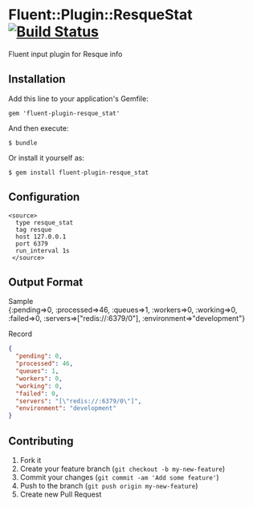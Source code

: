# Fluent::Plugin::ResqueStat [![Build Status](https://travis-ci.org/SpringMT/fluent-plugin-resque_stat.png)](https://travis-ci.org/SpringMT/fluent-plugin-resque_stat)

Fluent input plugin for Resque info

## Installation

Add this line to your application's Gemfile:

    gem 'fluent-plugin-resque_stat'

And then execute:

    $ bundle

Or install it yourself as:

    $ gem install fluent-plugin-resque_stat

## Configuration

```
<source>
  type resque_stat
  tag resque
  host 127.0.0.1
  port 6379
  run_interval 1s
 </source>
```
## Output Format

Sample  
{:pending=>0, :processed=>46, :queues=>1, :workers=>0, :working=>0, :failed=>0, :servers=>["redis://:6379/0"], :environment=>"development"}  

Record  

```json
{
  "pending": 0,
  "processed": 46,
  "queues": 1,
  "workers": 0,
  "working": 0,
  "failed": 0,
  "servers": "[\"redis://:6379/0\"]",
  "environment": "development"
}
```

## Contributing

1. Fork it
2. Create your feature branch (`git checkout -b my-new-feature`)
3. Commit your changes (`git commit -am 'Add some feature'`)
4. Push to the branch (`git push origin my-new-feature`)
5. Create new Pull Request

